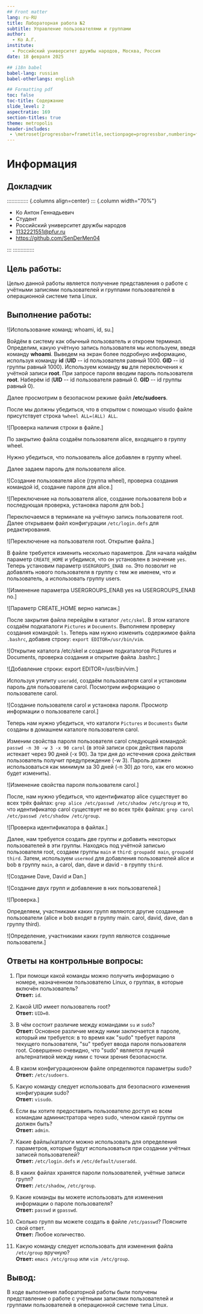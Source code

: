 ```yaml
---
## Front matter
lang: ru-RU
title: Лабораторная работа №2
subtitle: Управление пользователями и группами
author:
  - Ко А.Г.
institute:
  - Российский университет дружбы народов, Москва, Россия
date: 18 февраля 2025

## i18n babel
babel-lang: russian
babel-otherlangs: english

## Formatting pdf
toc: false
toc-title: Содержание
slide_level: 2
aspectratio: 169
section-titles: true
theme: metropolis
header-includes:
 - \metroset{progressbar=frametitle,sectionpage=progressbar,numbering=fraction}
---
```


# Информация

## Докладчик

:::::::::::::: {.columns align=center}
::: {.column width="70%"}

  * Ко Антон Геннадьевич
  * Студент
  * Российский университет дружбы народов
  * [1132221551@pfur.ru](mailto:1132221551@pfur.ru)
  * <https://github.com/SenDerMen04>

:::
::::::::::::::

## Цель работы:

Целью данной работы является получение представления о работе с учётными записями пользователей и группами пользователей в операционной системе типа Linux.

## Выполнение работы:

![Использование команд: whoami, id, su.]

Войдём в систему как обычный пользователь и откроем терминал. Определим, какую учётную запись пользователя мы используем, введя команду **whoami**. Выведем на экран более подробную информацию, используя команду **id** (**UID** -- id пользователя равный 1000. **GID** -- id группы равный 1000). Используем команду **su** для переключения к учётной записи **root**. При запросе пароля вводим пароль пользователя **root**. Наберём id (**UID** -- id пользователя равный 0. **GID** -- id группы равный 0).

Далее просмотрим в безопасном режиме файл **/etc/sudoers**.

После мы должны убедиться, что в открытом с помощью visudo файле присутствует строка `%wheel ALL=(ALL) ALL`.

![Проверка наличия строки в файле.]

По закрытию файла создаём пользователя alice, входящего в группу wheel.

Нужно убедиться, что пользователь alice добавлен в группу wheel.

Далее задаем пароль для пользователя alice.

![Создание пользователя alice (группа wheel), проверка создания командой id, создание пароля для alice.]

![Переключение на пользователя alice, создание пользователя bob и последующая проверка, установка пароля для bob.]

Переключаемся в терминале на учётную запись пользователя root. Далее открываем файл конфигурации `/etc/login.defs` для редактирования.

![Переключение на пользователя root. Открытие файла.]

В файле требуется изменить несколько параметров. Для начала найдём параметр `CREATE_HOME` и убедимся, что он установлен в значение `yes`. Теперь установим параметр `USERGROUPS_ENAB no`. Это позволит не добавлять нового пользователя в группу с тем же именем, что и пользователь, а использовать группу users.

![Изменение параметра USERGROUPS_ENAB yes на USERGROUPS_ENAB no.]

![Параметр CREATE_HOME верно написан.]

После закрытия файла перейдём в каталог `/etc/skel`. В этом каталоге создаём подкаталоги `Pictures` и `Documents`. Выполняем проверку создания командой: `ls`. Теперь нам нужно изменить содержимое файла `.bashrc`, добавив строку: `export EDITOR=/usr/bin/vim`.

![Открытие каталога /etc/skel и создание подкаталогов Pictures и Documents, проверка создания и открытие файла .bashrc.]

![Добавление строки: export EDITOR=/usr/bin/vim.]

Используя утилиту `useradd`, создаём пользователя carol и установим пароль для пользователя carol. Посмотрим информацию о пользователе carol.

![Создание пользователя carol и установка пароля. Просмотр информации о пользователе carol.]

Теперь нам нужно убедиться, что каталоги `Pictures` и `Documents` были созданы в домашнем каталоге пользователя carol.

Изменим свойства пароля пользователя carol следующей командой: `passwd -n 30 -w 3 -x 90 carol` (в этой записи срок действия пароля истекает через 90 дней (-x 90). За три дня до истечения срока действия пользователь получит предупреждение (-w 3). Пароль должен использоваться как минимум за 30 дней (-n 30) до того, как его можно будет изменить).

![Изменение свойства пароля пользователя carol.]

После, нам нужно убедиться, что идентификатор alice существует во всех трёх файлах: `grep alice /etc/passwd /etc/shadow /etc/group` и то, что идентификатор carol существует не во всех трёх файлах: `grep carol /etc/passwd /etc/shadow /etc/group`.

![Проверка идентификатора в файлах.]

Далее, нам требуется создать две группы и добавить некоторых пользователей в эти группы. Находясь под учётной записью пользователя root, создаем группы `main` и `third`: `groupadd main`, `groupadd third`. Затем, используем `usermod` для добавления пользователей alice и bob в группу `main`, а carol, dan, dave и david - в группу `third`.

![Создание Dave, David и Dan.]

![Создание двух групп и добавление в них пользователей.]

![Проверка.]

Определяем, участниками каких групп являются другие созданные пользователи (alice и bob входят в группу main. carol, david, dave, dan в группу third).

![Определение, участниками каких групп являются созданные пользователи.]

## Ответы на контрольные вопросы:

1. При помощи какой команды можно получить информацию о номере, назначенном пользователю Linux, о группах, в которые включён пользователь?  
   **Ответ:** `id`.

2. Какой UID имеет пользователь root?  
   **Ответ:** `UID=0`.

3. В чём состоит различие между командами `su` и `sudo`?  
   **Ответ:** Основное различие между ними заключается в пароле, который им требуется: в то время как "sudo" требует пароля текущего пользователя, "su" требует ввода пароля пользователя root. Совершенно очевидно, что "sudo" является лучшей альтернативой между ними с точки зрения безопасности.

4. В каком конфигурационном файле определяются параметры sudo?  
   **Ответ:** `/etc/sudoers`.

5. Какую команду следует использовать для безопасного изменения конфигурации sudo?  
   **Ответ:** `visudo`.

6. Если вы хотите предоставить пользователю доступ ко всем командам администратора через sudo, членом какой группы он должен быть?  
   **Ответ:** `admin`.

7. Какие файлы/каталоги можно использовать для определения параметров, которые будут использоваться при создании учётных записей пользователей?  
   **Ответ:** `/etc/login.defs` и `/etc/default/useradd`.

8. В каких файлах хранятся пароли пользователей, учётные записи групп?  
   **Ответ:** `/etc/shadow`, `/etc/group`.

9. Какие команды вы можете использовать для изменения информации о пароле пользователя?  
   **Ответ:** `passwd` и `gpasswd`.

10. Сколько групп вы можете создать в файле `/etc/passwd`? Поясните свой ответ.  
    **Ответ:** Любое количество.

11. Какую команду следует использовать для изменения файла `/etc/group` вручную?  
    **Ответ:** `emacs /etc/group` или `vim /etc/group`.

## Вывод:

В ходе выполнения лабораторной работы были получены представление о работе с учётными записями пользователей и группами пользователей в операционной системе типа Linux.